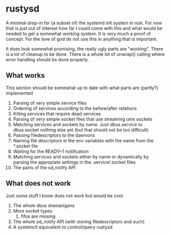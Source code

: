 # rustysd
A minimal drop-in for (a subset of) the systemd init system in rust. For now that is just out of interest how far I could come with this 
and what would be needed to get a somewhat working system. It is very much a proof of concept. For the love of god do not use this
in anything that is important.

It does look somewhat promising, the really ugly parts are "working". There is a lot of cleanup to be done. There is a whole lot of unwrap() calling
where error handling should be done properly.

## What works
This section should be somewhat up to date with what parts are (partly?) implemented

1. Parsing of very simple service files
1. Ordering of services according to the before/after relations
1. Killing services that require dead services 
1. Parsing of very simple socket files that use streaming unix sockets
1. Matching services and sockets by name. Just dbus.service to dbus.socket nothing else yet (but that should not be too difficult)
1. Passing filedescriptors to the daemons
1. Naming file descriptors in the env variables with the name from the *.socket file
1. Waiting for the READY=1 notification
1. Matching services and sockets either by name or dynamically by parsing the appropiate settings in the .service/.socket files
1. The parts of the sd_notify API

## What does not work
Just some stuff I know does not work but would be cool

1. The whole dbus shenanigans
1. More socket types 
    1. fifos are missing
1. The whole sd_notify API (with storing filedescriptors and such)
1. A systemctl equivalent to control/query rustysd 